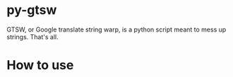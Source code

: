 # py-gtsw
GTSW, or Google translate string warp, is a python script meant to mess up strings. That's all.
# How to use
